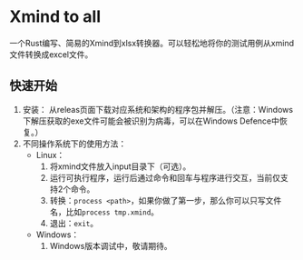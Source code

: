 # Xmind to all

一个Rust编写、简易的Xmind到xlsx转换器。可以轻松地将你的测试用例从xmind文件转换成excel文件。

## 快速开始

1. 安装：
    从releas页面下载对应系统和架构的程序包并解压。（注意：Windows下解压获取的exe文件可能会被识别为病毒，可以在Windows Defence中恢复。）
2. 不同操作系统下的使用方法：
   - Linux：
     1. 将xmind文件放入input目录下（可选）。
     2. 运行可执行程序，运行后通过命令和回车与程序进行交互，当前仅支持2个命令。
     3. 转换：`process <path>`，如果你做了第一步，那么你可以只写文件名，比如`process tmp.xmind`。
     4. 退出：`exit`。
   - Windows：
     1. Windows版本调试中，敬请期待。
